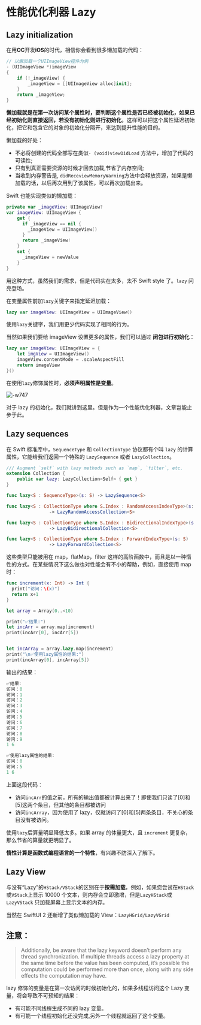 # 性能优化利器 Lazy

## Lazy initialization

在用**OC**开发**iOS**的时代，相信你会看到很多懒加载的代码：

```swift
// 以懒加载一个UIImageView控件为例
- (UIImageView *)imageView
{
    if (!_imageView) {
        _imageView = [[UIImageView alloc]init];
    }
    return _imageView;
}
```

**懒加载就是在第一次访问某个属性时，要判断这个属性是否已经被初始化，如果已经初始化则直接返回，若没有初始化则进行初始化**。这样可以把这个属性延迟初始化，把它和包含它的对象的初始化分隔开，来达到提升性能的目的。

懒加载的好处：

- 不必将创建的代码全部写在类似`- (void)viewDidLoad` 方法中，增加了代码的可读性;
- 只有到真正需要资源的时候才回去加载,节省了内存空间;
- 当收到内存警告是, `didReceviewMemoryWarning`方法中会释放资源，如果是懒加载的话，以后再次用到了该属性，可以再次加载出来。

Swift 也能实现类似的懒加载：

```swift
private var _imageView: UIImageView?
var imageView: UIImageView {
    get {
      if _imageView == nil {
        _imageView = UIImageView()
      }
      return _imageView!
    }
    set {
      _imageView = newValue
    }
}
```

用这种方式，虽然我们的需求，但是代码实在太多，太不 Swift style 了。`lazy` 闪亮登场。

在变量属性前加`lazy`关键字来指定延迟加载：

```swift
lazy var imageView: UIImageView = UIImageView()
```

使用`lazy`关键字，我们用更少代码实现了相同的行为。

当然如果我们要给 imageView 设置更多的属性，我们可以通过 **闭包进行初始化**：

```swift
lazy var imageView: UIImageView = {
    let imgView = UIImageView()
    imageView.contentMode = .scaleAspectFill
    return imageView
}()
```

在使用`lazy`修饰属性时，**必须声明属性是变量**。

![-w747](https://p3-juejin.byteimg.com/tos-cn-i-k3u1fbpfcp/fe0c127adcf44d5da7203de40263e2ea~tplv-k3u1fbpfcp-zoom-1.image)

对于 lazy 的初始化，我们就讲到这里。但是作为一个性能优化利器，文章岂能止步于此。

## Lazy sequences

在 Swift 标准库中，`SequenceType` 和 `CollectionType` 协议都有个叫 `lazy` 的计算属性，它能给我们返回一个特殊的 `LazySequence` 或者 `LazyCollection`。

```swift
/// Augment `self` with lazy methods such as `map`, `filter`, etc.
extension Collection {
    public var lazy: LazyCollection<Self> { get }
}

func lazy<S : SequenceType>(s: S) -> LazySequence<S>

func lazy<S : CollectionType where S.Index : RandomAccessIndexType>(s: S)
                -> LazyRandomAccessCollection<S>

func lazy<S : CollectionType where S.Index : BidirectionalIndexType>(s: S)
                -> LazyBidirectionalCollection<S>

func lazy<S : CollectionType where S.Index : ForwardIndexType>(s: S)
                -> LazyForwardCollection<S>
```

这些类型只能被用在 map，flatMap，filter 这样的高阶函数中，而且是以一种惰性的方式。在某些情况下这么做也对性能会有不小的帮助，例如，直接使用 map 时：

```swift
func increment(x: Int) -> Int {
  print("访问：\(x)")
  return x+1
}

let array = Array(0..<10)

print("✅结果:")
let incArr = array.map(increment)
print(incArr[0], incArr[5])


let incArray = array.lazy.map(increment)
print("\n✅使用lazy属性的结果:")
print(incArray[0], incArray[5])
```

输出的结果：

```swift
✅结果:
访问：0
访问：1
访问：2
访问：3
访问：4
访问：5
访问：6
访问：7
访问：8
访问：9
1 6

✅使用lazy属性的结果:
访问：0
访问：5
1 6
```

上面这段代码：

- 访问`incArr`的值之前，所有的输出值都被计算出来了！即使我们只读了[0]和[5]这两个条目，但其他的条目都被访问
- 访问`incArray`，因为使用了 lazy，仅就访问了[0]和[5]两条条目，不关心的条目没有被访问。

使用`lazy`后算量明显降低太多。如果 array 的体量更大，且 `increment` 更复杂，那么节省的算量就更明显了。

**惰性计算是函数式编程语言的一个特性**，有兴趣不防深入了解下。

## Lazy View

与没有“Lazy”的`HStack/VStack`的区别在于**按需加载**，例如，如果您尝试在`HStack`或`VStack`上显示 10000 个文本，则内存会立即激增，但是`LazyHStack`或`LazyVStack` 只加载屏幕上显示文本的内存。

当然在 SwiftUI 2 还新增了类似懒加载的 View：`LazyHGrid/LazyVGrid`

## 注意：

> Additionally, be aware that the lazy keyword doesn’t perform any thread synchronization. If multiple threads access a lazy property at the same time before the value has been computed, it’s possible the computation could be performed more than once, along with any side effects the computation may have.

lazy 修饰的变量是在第一次访问的时候初始化的，如果多线程访问这个 Lazy 变量，将会导致不可预知的结果：

- 有可能不同线程生成不同的 lazy 变量。
- 有可能一个线程初始化还没完成,另外一个线程就返回了这个变量。
